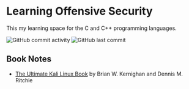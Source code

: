 # Learning Offensive Security

This my learning space for the C and C++ programming languages.

![GitHub commit activity](https://img.shields.io/github/commit-activity/w/Greg-T8/LearningOffensiveSecurity)
![GitHub last commit](https://img.shields.io/github/last-commit/Greg-T8/LearningOffensiveSecurity)

## Book Notes
- [The Ultimate Kali Linux Book](./books/ultimate_kali_linux/notes.md) by Brian W. Kernighan and Dennis M. Ritchie
